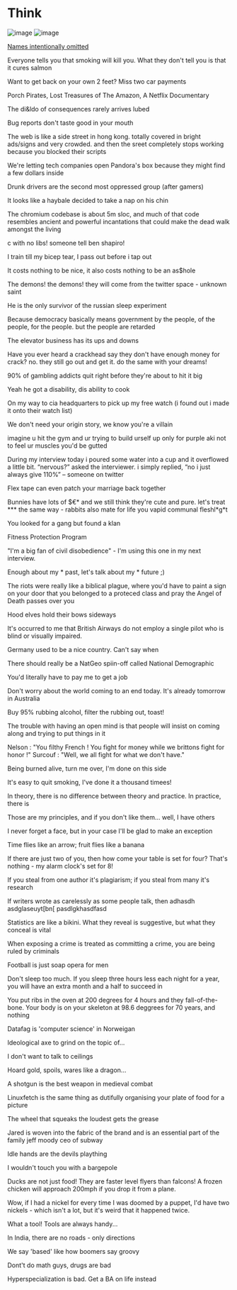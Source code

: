 # Think

![image](.pix/think_while_its_still_legal.avif)
![image](.pix/chud_therapy.avif)

<u>Names intentionally omitted</u>

Everyone tells you that smoking will kill you. What they don't tell you is that it cures salmon

Want to get back on your own 2 feet? Miss two car payments

Porch Pirates, Lost Treasures of The Amazon, A Netflix Documentary

The di&amp;ldo of consequences rarely arrives lubed

Bug reports don't taste good in your mouth

The web is like a side street in hong kong. totally covered in bright ads/signs and very crowded. and then the sreet completely stops working because you blocked their scripts

We're letting tech companies open Pandora's box because they might find a few dollars inside

Drunk drivers are the second most oppressed group (after gamers)

It looks like a haybale decided to take a nap on his chin

The chromium codebase is about 5m sloc, and much of that code resembles ancient and powerful incantations that could make the dead walk amongst the living

c with no libs! someone tell ben shapiro!

I train till my bicep tear, I pass out before i tap out

It costs nothing to be nice, it also costs nothing to be an as$hole

The demons! the demons! they will come from the twitter space - unknown saint

He is the only survivor of the russian sleep experiment

Because democracy basically means government by the people, of the people, for the people. but the people are retarded

The elevator business has its ups and downs

Have you ever heard a crackhead say they don&apos;t have enough money for crack? no. they still go out and get it. do the same with your dreams!

90% of gambling addicts quit right before they're about to hit it big

Yeah he got a disability, dis ability to cook

On my way to cia headquarters to pick up my free watch (i found out i made it onto their watch list)

We don't need your origin story, we know you're a villain

imagine u hit the gym and ur trying to build urself up only for purple aki not to feel ur muscles you'd be gutted

During my interview today i poured some water into a cup and it overflowed a little bit. &ldquo;nervous?&rdquo; asked the interviewer. i simply replied, &ldquo;no i just always give 110&#37;&rdquo; &ndash; someone on twitter

Flex tape can even patch your marriage back together

Bunnies have lots of &dollar;&euro;&ast; and we still think they're cute and pure. let's treat &ast;&ast;&ast; the same way - rabbits also mate for life you vapid communal fleshl&ast;g&ast;t

You looked for a gang but found a klan 

Fitness Protection Program

"I'm a big fan of civil disobedience" - I'm using this one in my next interview.

Enough about my &ast; past, let's talk about my &ast; future ;)

The riots were really like a biblical plague, where you'd have to paint a sign on your door that you belonged to a proteced class and pray the Angel of Death passes over you 

Hood elves hold their bows sideways

It's occurred to me that British Airways do not employ a single pilot who is blind or visually impaired.

Germany used to be a nice country. Can't say when

There should really be a NatGeo spiin-off called National Demographic

You'd literally have to pay me to get a job

Don't worry about the world coming to an end today. It's already
tomorrow in Australia

Buy 95% rubbing alcohol, filter the rubbing out, toast!

The trouble with having an open mind is that people will insist on coming along and trying to put things in it

Nelson : "You filthy French ! You fight for money while we brittons fight for honor !" Surcouf : "Well, we all fight for what we don't have."

Being burned alive, turn me over, I'm done on this side

It's easy to quit smoking, I've done it a thousand timees!

In theory, there is no difference between theory and practice. In practice, there is

Those are my principles, and if you don't like them... well, I have others

I never forget a face, but in your case I'll be glad to make an exception

Time flies like an arrow; fruit flies like a banana

If there are just two of you, then how come your table is set for four? That's nothing - my alarm clock's set for 8!

If you steal from one author it's plagiarism; if you steal from many it's research

If writers wrote as carelessly as some people talk, then adhasdh asdglaseuyt[bn[ pasdlgkhasdfasd

Statistics are like a bikini. What they reveal is suggestive, but what they conceal is vital

When exposing a crime is treated as committing a crime, you are being ruled by criminals

Football is just soap opera for men

Don't sleep too much. If you sleep three hours less each night for a year, you will have an extra month and a half to succeed in

You put ribs in the oven at 200 degrees for 4 hours and they fall-of-the-bone. Your body is on your skeleton at 98.6 deggrees for 70 years, and nothing

Datafag is 'computer science' in Norweigan

Ideological axe to grind on the topic of...

I don't want to talk to ceilings

Hoard gold, spoils, wares like a dragon...

A shotgun is the best weapon in medieval combat

Linuxfetch is the same thing as dutifully organising your plate of food for a picture

The wheel that squeaks the loudest gets the grease

Jared is woven into the fabric of the brand and is an essential part  of the family jeff moody ceo of subway

Idle hands are the devils plaything

I wouldn't touch you with a bargepole

Ducks are not just food! They are faster level flyers than falcons! A frozen chicken will approach 200mph if you drop it from a plane.

Wow, if I had a nickel for every time I was doomed by a puppet, I'd have two nickels - which isn't a lot, but it's weird that it happened twice.

What a tool! Tools are always handy...

In India, there are no roads - only directions

We say 'based' like how boomers say groovy

Dont't do math guys, drugs are bad

Hyperspecialization is bad. Get a BA on life instead
